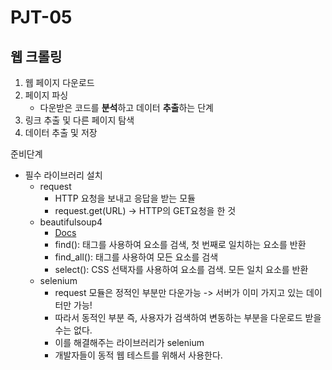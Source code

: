 # PJT-05 

## 웹 크롤링
1. 웹 페이지 다운로드
2. 페이지 파싱
   - 다운받은 코드를 **분석**하고 데이터 **추출**하는 단계
3. 링크 추출 및 다른 페이지 탐색
4. 데이터 추출 및 저장

준비단계
- 필수 라이브러리 설치
  - request
    - HTTP 요청을 보내고 응답을 받는 모듈
    - request.get(URL) -> HTTP의 GET요청을 한 것
  - beautifulsoup4
    - [Docs](https://beautiful-soup-4.readthedocs.io/en/latest/#quick-start)
    - find(): 태그를 사용하여 요소를 검색, 첫 번째로 일치하는 요소를 반환
    - find_all(): 태그를 사용하여 모든 요소를 검색
    - select(): CSS 선택자를 사용하여 요소를 검색. 모든 일치 요소를 반환
  - selenium
    - request 모듈은 정적인 부분만 다운가능 -> 서버가 이미 가지고 있는 데이터만 가능!
    - 따라서 동적인 부분 즉, 사용자가 검색하여 변동하는 부분을 다운로드 받을 수는 없다.
    - 이를 해결해주는 라이브러리가 selenium
    - 개발자들이 동적 웹 테스트를 위해서 사용한다. 